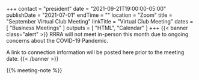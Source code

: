 +++
contact = "president"
date = "2021-09-21T19:00:00-05:00"
publishDate = "2021-07-01"
endTime = ""
location = "Zoom"
title = "September Virtual Club Meeting"
linkTitle = "Virtual Club Meeting"
dates = [ "Business Meetings" ]
outputs = [ "HTML", "Calendar" ]
+++
{{< banner class="alert" >}}
RRRA will not meet in-person this month due to ongoing concerns
about the COVID-19 Pandemic.

A link to connection information will be posted here prior to the meeting date.
{{< /banner >}}

{{% meeting-note %}}
